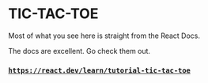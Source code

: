 # TIC-TAC-TOE

Most of what you see here is straight from the React Docs.

The docs are excellent. Go check them out.

### [`https://react.dev/learn/tutorial-tic-tac-toe`](https://react.dev/learn/tutorial-tic-tac-toe)
